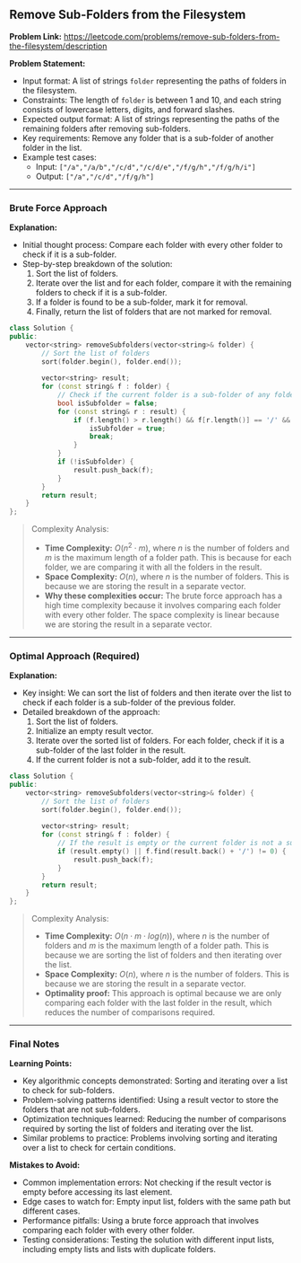 ## Remove Sub-Folders from the Filesystem

**Problem Link:** https://leetcode.com/problems/remove-sub-folders-from-the-filesystem/description

**Problem Statement:**
- Input format: A list of strings `folder` representing the paths of folders in the filesystem.
- Constraints: The length of `folder` is between 1 and 10, and each string consists of lowercase letters, digits, and forward slashes.
- Expected output format: A list of strings representing the paths of the remaining folders after removing sub-folders.
- Key requirements: Remove any folder that is a sub-folder of another folder in the list.
- Example test cases:
  - Input: `["/a","/a/b","/c/d","/c/d/e","/f/g/h","/f/g/h/i"]`
  - Output: `["/a","/c/d","/f/g/h"]`

---

### Brute Force Approach

**Explanation:**
- Initial thought process: Compare each folder with every other folder to check if it is a sub-folder.
- Step-by-step breakdown of the solution:
  1. Sort the list of folders.
  2. Iterate over the list and for each folder, compare it with the remaining folders to check if it is a sub-folder.
  3. If a folder is found to be a sub-folder, mark it for removal.
  4. Finally, return the list of folders that are not marked for removal.

```cpp
class Solution {
public:
    vector<string> removeSubfolders(vector<string>& folder) {
        // Sort the list of folders
        sort(folder.begin(), folder.end());
        
        vector<string> result;
        for (const string& f : folder) {
            // Check if the current folder is a sub-folder of any folder in the result
            bool isSubfolder = false;
            for (const string& r : result) {
                if (f.length() > r.length() && f[r.length()] == '/' && f.substr(0, r.length()) == r) {
                    isSubfolder = true;
                    break;
                }
            }
            if (!isSubfolder) {
                result.push_back(f);
            }
        }
        return result;
    }
};
```

> Complexity Analysis:
> - **Time Complexity:** $O(n^2 \cdot m)$, where $n$ is the number of folders and $m$ is the maximum length of a folder path. This is because for each folder, we are comparing it with all the folders in the result.
> - **Space Complexity:** $O(n)$, where $n$ is the number of folders. This is because we are storing the result in a separate vector.
> - **Why these complexities occur:** The brute force approach has a high time complexity because it involves comparing each folder with every other folder. The space complexity is linear because we are storing the result in a separate vector.

---

### Optimal Approach (Required)

**Explanation:**
- Key insight: We can sort the list of folders and then iterate over the list to check if each folder is a sub-folder of the previous folder.
- Detailed breakdown of the approach:
  1. Sort the list of folders.
  2. Initialize an empty result vector.
  3. Iterate over the sorted list of folders. For each folder, check if it is a sub-folder of the last folder in the result.
  4. If the current folder is not a sub-folder, add it to the result.

```cpp
class Solution {
public:
    vector<string> removeSubfolders(vector<string>& folder) {
        // Sort the list of folders
        sort(folder.begin(), folder.end());
        
        vector<string> result;
        for (const string& f : folder) {
            // If the result is empty or the current folder is not a sub-folder of the last folder in the result
            if (result.empty() || f.find(result.back() + '/') != 0) {
                result.push_back(f);
            }
        }
        return result;
    }
};
```

> Complexity Analysis:
> - **Time Complexity:** $O(n \cdot m \cdot log(n))$, where $n$ is the number of folders and $m$ is the maximum length of a folder path. This is because we are sorting the list of folders and then iterating over the list.
> - **Space Complexity:** $O(n)$, where $n$ is the number of folders. This is because we are storing the result in a separate vector.
> - **Optimality proof:** This approach is optimal because we are only comparing each folder with the last folder in the result, which reduces the number of comparisons required.

---

### Final Notes

**Learning Points:**
- Key algorithmic concepts demonstrated: Sorting and iterating over a list to check for sub-folders.
- Problem-solving patterns identified: Using a result vector to store the folders that are not sub-folders.
- Optimization techniques learned: Reducing the number of comparisons required by sorting the list of folders and iterating over the list.
- Similar problems to practice: Problems involving sorting and iterating over a list to check for certain conditions.

**Mistakes to Avoid:**
- Common implementation errors: Not checking if the result vector is empty before accessing its last element.
- Edge cases to watch for: Empty input list, folders with the same path but different cases.
- Performance pitfalls: Using a brute force approach that involves comparing each folder with every other folder.
- Testing considerations: Testing the solution with different input lists, including empty lists and lists with duplicate folders.